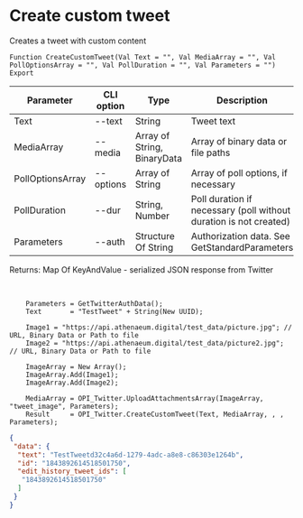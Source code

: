 ﻿---
sidebar_position: 1
---

# Create custom tweet
 Creates a tweet with custom content



`Function CreateCustomTweet(Val Text = "", Val MediaArray = "", Val PollOptionsArray = "", Val PollDuration = "", Val Parameters = "") Export`

  | Parameter | CLI option | Type | Description |
  |-|-|-|-|
  | Text | --text | String | Tweet text |
  | MediaArray | --media | Array of String, BinaryData | Array of binary data or file paths |
  | PollOptionsArray | --options | Array of String | Array of poll options, if necessary |
  | PollDuration | --dur | String, Number | Poll duration if necessary (poll without duration is not created) |
  | Parameters | --auth | Structure Of String | Authorization data. See GetStandardParameters |

  
  Returns:  Map Of KeyAndValue - serialized JSON response from Twitter

<br/>




```bsl title="Code example"
    Parameters = GetTwitterAuthData();
    Text       = "TestTweet" + String(New UUID);

    Image1 = "https://api.athenaeum.digital/test_data/picture.jpg"; // URL, Binary Data or Path to file
    Image2 = "https://api.athenaeum.digital/test_data/picture2.jpg"; // URL, Binary Data or Path to file

    ImageArray = New Array();
    ImageArray.Add(Image1);
    ImageArray.Add(Image2);

    MediaArray = OPI_Twitter.UploadAttachmentsArray(ImageArray, "tweet_image", Parameters);
    Result     = OPI_Twitter.CreateCustomTweet(Text, MediaArray, , , Parameters);
```
 



```json title="Result"
{
 "data": {
  "text": "TestTweetd32c4a6d-1279-4adc-a8e8-c86303e1264b",
  "id": "1843892614518501750",
  "edit_history_tweet_ids": [
   "1843892614518501750"
  ]
 }
}
```
